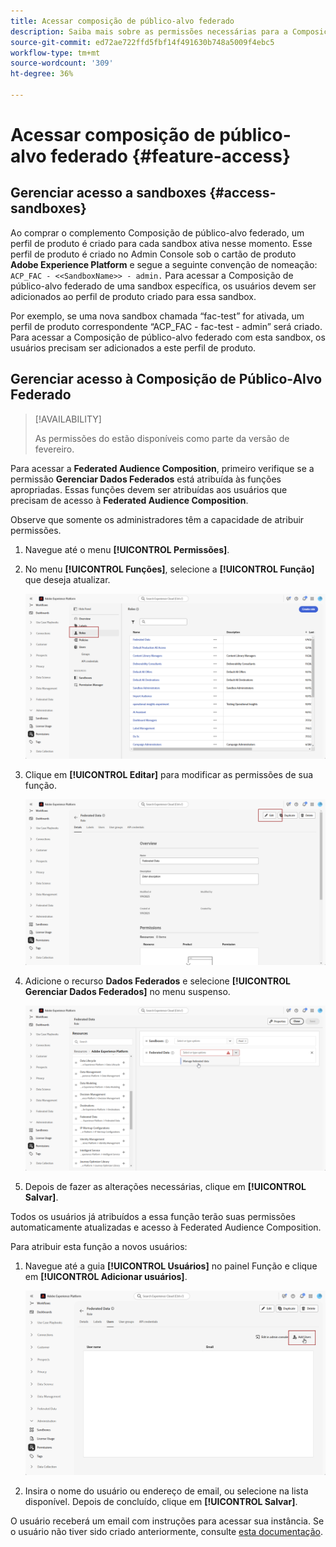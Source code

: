```yaml
---
title: Acessar composição de público-alvo federado
description: Saiba mais sobre as permissões necessárias para a Composição de público federado
source-git-commit: ed72ae722ffd5fbf14f491630b748a5009f4ebc5
workflow-type: tm+mt
source-wordcount: '309'
ht-degree: 36%

---
```


# Acessar composição de público-alvo federado {#feature-access}

## Gerenciar acesso a sandboxes {#access-sandboxes}

Ao comprar o complemento Composição de público-alvo federado, um perfil de produto é criado para cada sandbox ativa nesse momento. Esse perfil de produto é criado no Admin Console sob o cartão de produto **Adobe Experience Platform** e segue a seguinte convenção de nomeação: `ACP_FAC - <<SandboxName>> - admin.` Para acessar a Composição de público-alvo federado de uma sandbox específica, os usuários devem ser adicionados ao perfil de produto criado para essa sandbox.

Por exemplo, se uma nova sandbox chamada “fac-test” for ativada, um perfil de produto correspondente “ACP_FAC - fac-test - admin” será criado. Para acessar a Composição de público-alvo federado com esta sandbox, os usuários precisam ser adicionados a este perfil de produto.

## Gerenciar acesso à Composição de Público-Alvo Federado

>[!AVAILABILITY]
>
>As permissões do estão disponíveis como parte da versão de fevereiro.

Para acessar a **Federated Audience Composition**, primeiro verifique se a permissão **Gerenciar Dados Federados** está atribuída às funções apropriadas. Essas funções devem ser atribuídas aos usuários que precisam de acesso à **Federated Audience Composition**.

Observe que somente os administradores têm a capacidade de atribuir permissões.

1. Navegue até o menu **[!UICONTROL Permissões]**.

1. No menu **[!UICONTROL Funções]**, selecione a **[!UICONTROL Função]** que deseja atualizar.

   ![](assets/access_fda_1.png)

1. Clique em **[!UICONTROL Editar]** para modificar as permissões de sua função.

   ![](assets/access_fda_2.png)

1. Adicione o recurso **Dados Federados** e selecione **[!UICONTROL Gerenciar Dados Federados]** no menu suspenso.

   ![](assets/access_fda_3.png)

1. Depois de fazer as alterações necessárias, clique em **[!UICONTROL Salvar]**.

Todos os usuários já atribuídos a essa função terão suas permissões automaticamente atualizadas e acesso à Federated Audience Composition.

Para atribuir esta função a novos usuários:

1. Navegue até a guia **[!UICONTROL Usuários]** no painel Função e clique em **[!UICONTROL Adicionar usuários]**.

   ![](assets/access_fda_4.png)

1. Insira o nome do usuário ou endereço de email, ou selecione na lista disponível. Depois de concluído, clique em **[!UICONTROL Salvar]**.

O usuário receberá um email com instruções para acessar sua instância. Se o usuário não tiver sido criado anteriormente, consulte [esta documentação](https://experienceleague.adobe.com/pt-br/docs/experience-platform/access-control/abac/permissions-ui/users).


